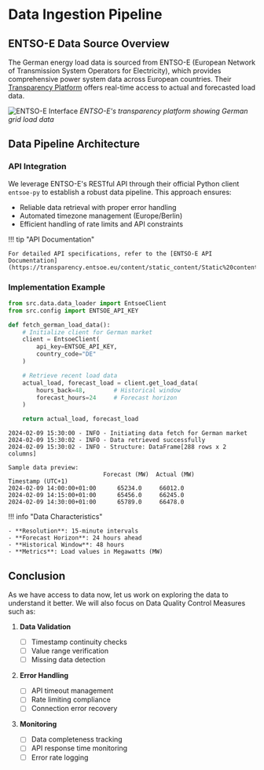 # Data Ingestion Pipeline

## ENTSO-E Data Source Overview

The German energy load data is sourced from ENTSO-E (European Network of Transmission System Operators for Electricity), which provides comprehensive power system data across European countries. Their [Transparency Platform](https://transparency.entsoe.eu/) offers real-time access to actual and forecasted load data.

![ENTSO-E Interface](../assets/images/entsoe_website.png)
_ENTSO-E's transparency platform showing German grid load data_

## **Data Pipeline Architecture**

### API Integration

We leverage ENTSO-E's RESTful API through their official Python client `entsoe-py` to establish a robust data pipeline. This approach ensures:

- Reliable data retrieval with proper error handling
- Automated timezone management (Europe/Berlin)
- Efficient handling of rate limits and API constraints

!!! tip "API Documentation"

    For detailed API specifications, refer to the [ENTSO-E API Documentation](https://transparency.entsoe.eu/content/static_content/Static%20content/web%20api/Guide.html)

### Implementation Example

```python title="data_loader_example.py"
from src.data.data_loader import EntsoeClient
from src.config import ENTSOE_API_KEY

def fetch_german_load_data():
    # Initialize client for German market
    client = EntsoeClient(
        api_key=ENTSOE_API_KEY,
        country_code="DE"
    )

    # Retrieve recent load data
    actual_load, forecast_load = client.get_load_data(
        hours_back=48,        # Historical window
        forecast_hours=24     # Forecast horizon
    )

    return actual_load, forecast_load
```

```text title="Output"
2024-02-09 15:30:00 - INFO - Initiating data fetch for German market
2024-02-09 15:30:02 - INFO - Data retrieved successfully
2024-02-09 15:30:02 - INFO - Structure: DataFrame[288 rows x 2 columns]

Sample data preview:
                           Forecast (MW)  Actual (MW)
Timestamp (UTC+1)
2024-02-09 14:00:00+01:00      65234.0     66012.0
2024-02-09 14:15:00+01:00      65456.0     66245.0
2024-02-09 14:30:00+01:00      65789.0     66478.0
```

!!! info "Data Characteristics"

    - **Resolution**: 15-minute intervals
    - **Forecast Horizon**: 24 hours ahead
    - **Historical Window**: 48 hours
    - **Metrics**: Load values in Megawatts (MW)

## **Conclusion**

As we have access to data now, let us work on exploring the data to understand it better. We will also focus on Data Quality Control Measures such as:

1.  **Data Validation**

    - [ ] Timestamp continuity checks
    - [ ] Value range verification
    - [ ] Missing data detection

2.  **Error Handling**

    - [ ] API timeout management
    - [ ] Rate limiting compliance
    - [ ] Connection error recovery

3.  **Monitoring**

    - [ ] Data completeness tracking
    - [ ] API response time monitoring
    - [ ] Error rate logging
